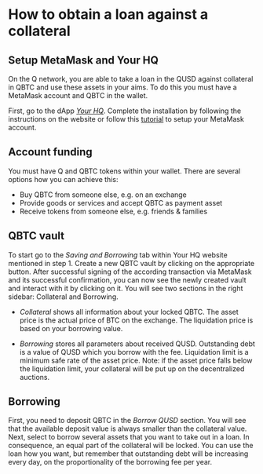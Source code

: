 # How to obtain a loan against a collateral

## Setup MetaMask and Your HQ

On the Q network, you are able to take a loan in the QUSD against collateral in QBTC and use these assets in your aims. To do this you  must have a MetaMask account and QBTC in the wallet.

First, go to the dApp [*Your HQ*](https://hq.q.org/). Complete the installation by following the instructions on the website or follow this [tutorial](how_to_install_metamask.md) to setup your MetaMask account.

## Account funding

You must have Q and QBTC tokens within your wallet. There are several options how you can achieve this:

- Buy QBTC from someone else, e.g. on an exchange
- Provide goods or services and accept QBTC as payment asset
- Receive tokens from someone else, e.g. friends & families

## QBTC vault

To start go to the *Saving and Borrowing* tab within Your HQ website mentioned in step 1. Create a new QBTC vault by clicking on the appropriate button. After successful signing of the according transaction via MetaMask and its successful confirmation, you can now see the newly created vault and interact with it by clicking on it. You will see two sections in the right sidebar: Collateral and Borrowing.

- *Collateral* shows all information about your locked QBTC. The asset price is the actual price of BTC on the exchange. The liquidation price is based on your borrowing value.

- *Borrowing* stores all parameters about received QUSD. Outstanding debt is a value of QUSD which you borrow with the fee. Liquidation limit is a minimum safe rate of the asset price.
Note: if the asset price falls below the liquidation limit, your collateral will be put up on the decentralized auctions.

## Borrowing

First, you need to deposit QBTC in the *Borrow QUSD* section. You will see that the available deposit value is always smaller than the collateral value. Next, select to borrow several assets that you want to take out in a loan. In consequence, an equal part of the collateral will be locked. You can use the loan how you want, but remember that outstanding debt will be increasing every day, on the proportionality of the borrowing fee per year.
